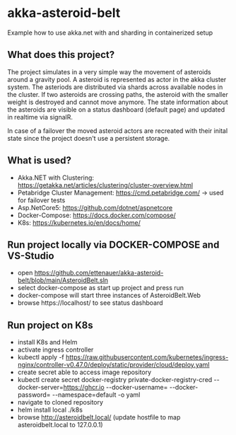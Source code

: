 # akka-asteroid-belt
Example how to use akka.net with and sharding in containerized setup

## What does this project?
The project simulates in a very simple way the movement of asteroids around a gravity pool. 
A asteroid is represented as actor in the akka cluster system. The asteriods are distributed via shards across available nodes in the cluster.
If two asteroids are crossing paths, the asteroid with the smaller weight is destroyed and cannot move anymore.
The state information about the asteroids are visible on a status dashboard (default page) and updated in realtime via signalR. 

In case of a failover the moved asteroid actors are recreated with their inital state since the project doesn't use a persistent storage.

## What is used?
* Akka.NET with Clustering: https://getakka.net/articles/clustering/cluster-overview.html
* Petabridge Cluster Management: https://cmd.petabridge.com/ -> used for failover tests
* Asp.NetCore5: https://github.com/dotnet/aspnetcore
* Docker-Compose: https://docs.docker.com/compose/
* K8s: https://kubernetes.io/en/docs/home/

## Run project locally via DOCKER-COMPOSE and VS-Studio
* open https://github.com/ettenauer/akka-asteroid-belt/blob/main/AsteroidBelt.sln
* select docker-compose as start up project and press run 
* docker-compose will start three instances of AsteroidBelt.Web 
* browse https://localhost/ to see status dashboard

## Run project on K8s
* install K8s and Helm
* activate ingress controller
* kubectl apply -f https://raw.githubusercontent.com/kubernetes/ingress-nginx/controller-v0.47.0/deploy/static/provider/cloud/deploy.yaml
* create secret able to access image repository
* kubectl create secret docker-registry private-docker-registry-cred --docker-server=https://ghcr.io --docker-username= --docker-password= --namespace=default -o yaml
* navigate to cloned repository
* helm install local ./k8s
* browse http://asteroidbelt.local/  (update hostfile to map asteroidbelt.local to 127.0.0.1)
